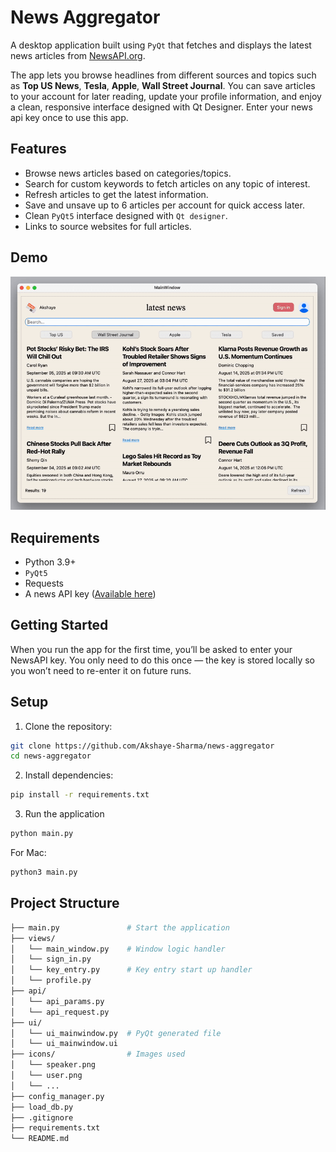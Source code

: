 # News Aggregator

A desktop application built using `PyQt` that fetches and displays the latest news articles from [NewsAPI.org](newsapi.org).

The app lets you browse headlines from different sources and topics such as **Top US News**, **Tesla**, **Apple**, **Wall Street Journal**. You can save articles to your account for later reading, update your profile information, and enjoy a clean, responsive interface designed with Qt Designer. Enter your news api key once to use this app.

## Features

* Browse news articles based on categories/topics.
* Search for custom keywords to fetch articles on any topic of interest.
* Refresh articles to get the latest information.
* Save and unsave up to 6 articles per account for quick access later.
* Clean `PyQt5` interface designed with `Qt designer`.
* Links to source websites for full articles.

## Demo

![App preview](media/preview.gif)

## Requirements

* Python 3.9+
* `PyQt5`
* Requests
* A news API key ([Available here](newsapi.org))

## Getting Started

When you run the app for the first time, you’ll be asked to enter your NewsAPI key.
You only need to do this once — the key is stored locally so you won’t need to re-enter it on future runs.

## Setup

1. Clone the repository:
```bash
git clone https://github.com/Akshaye-Sharma/news-aggregator
cd news-aggregator
```
2. Install dependencies:
```bash
pip install -r requirements.txt
```
3. Run the application
```bash
python main.py
```
For Mac:
```bash
python3 main.py
```
## Project Structure
```bash
├── main.py               # Start the application
├── views/
│   └── main_window.py    # Window logic handler
│   └── sign_in.py    
│   └── key_entry.py      # Key entry start up handler
│   └── profile.py        
├── api/
│   └── api_params.py    
│   └── api_request.py    
├── ui/
│   └── ui_mainwindow.py  # PyQt generated file
│   └── ui_mainwindow.ui
├── icons/                # Images used
│   └── speaker.png
│   └── user.png
│   └── ...
├── config_manager.py
├── load_db.py
├── .gitignore
├── requirements.txt
└── README.md
```